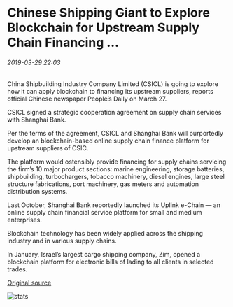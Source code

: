 # Chinese Shipping Giant to Explore Blockchain for Upstream Supply Chain Financing ...

###### 2019-03-29 22:03

China Shipbuilding Industry Company Limited (CSICL) is going to explore how it can apply blockchain to financing its upstream suppliers, reports official Chinese newspaper People’s Daily on March 27.

CSICL signed a strategic cooperation agreement on supply chain services with Shanghai Bank.

Per the terms of the agreement, CSICL and Shanghai Bank will purportedly develop an blockchain-based online supply chain finance platform for upstream suppliers of CSIC.

The platform would ostensibly provide financing for supply chains servicing the firm’s 10 major product sections: marine engineering, storage batteries, shipbuilding, turbochargers, tobacco machinery, diesel engines, large steel structure fabrications, port machinery, gas meters and automation distribution systems.

Last October, Shanghai Bank reportedly launched its Uplink e-Chain — an online supply chain financial service platform for small and medium enterprises.

Blockchain technology has been widely applied across the shipping industry and in various supply chains.

In January, Israel’s largest cargo shipping company, Zim, opened a blockchain platform for electronic bills of lading to all clients in selected trades.

[Original source](https://cointelegraph.com/news/chinese-shipping-giant-to-explore-blockchain-for-upstream-supply-chain-financing)

![stats](https://c.statcounter.com/11760860/0/a89fa40b/1/ "stats")